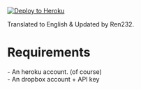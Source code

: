 [![Deploy to Heroku](https://www.herokucdn.com/deploy/button.png)](https://heroku.com/deploy)

Translated to English & Updated by Ren232.

<h1> Requirements </h1>
- An heroku account. (of course)
<br>- An dropbox account + API key 
